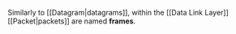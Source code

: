 Similarly to [[Datagram|datagrams]], within the [[Data Link Layer]] [[Packet|packets]] are named **frames**.
